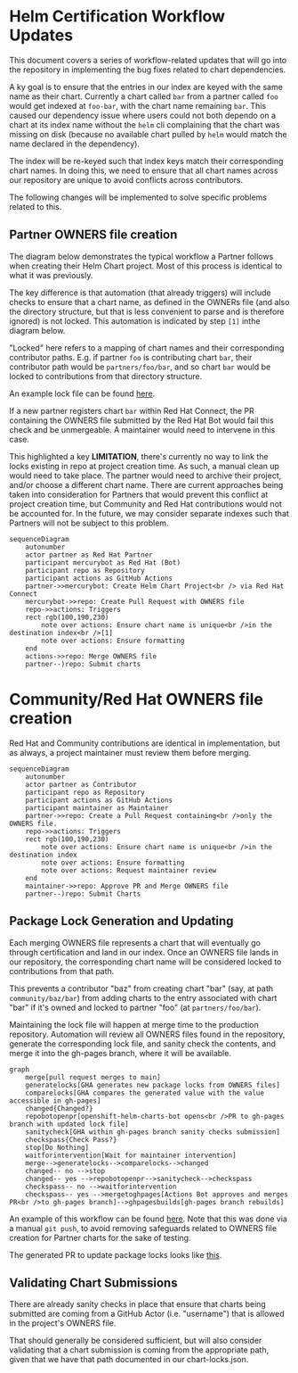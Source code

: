 # Helm Certification Workflow Updates

This document covers a series of workflow-related updates that will go into the
repository in implementing the bug fixes related to chart dependencies.

A ky goal is to ensure that the entries in our index are keyed with the same
name as their chart. Currently a chart called `bar` from a partner called `foo`
would get indexed at `foo-bar`, with the chart name remaining `bar`. This caused
our dependency issue where users could not both dependo on a chart at its index
name without the `helm` cli complaining that the chart was missing on disk
(because no available chart pulled by `helm` would match the name declared in
the dependency).

The index will be re-keyed such that index keys match their corresponding chart
names. In doing this, we need to ensure that all chart names across our
repository are unique to avoid conflicts across contributors.

The following changes will be implemented to solve specific problems related to
this.

## Partner OWNERS file creation

The diagram below demonstrates the typical workflow a Partner follows when
creating their Helm Chart project. Most of this process is identical to what it
was previously.

The key difference is that automation (that already triggers) will include
checks to ensure that a chart name, as defined in the OWNERs file (and also the
directory structure, but that is less convenient to parse and is therefore
ignored) is not locked. This automation is indicated by step `[1]` inthe diagram
below.

"Locked" here refers to a mapping of chart names and their corresponding
contributor paths. E.g. if partner `foo` is contributing chart `bar`, their
contributor path would be `partners/foo/bar`, and so chart `bar` would be locked
to contributions from that directory structure.

An example lock file can be found [here](https://github.com/komish/openshift-helm-charts/blob/gh-pages/docs/chart-locks.json).

If a new partner registers chart `bar` within Red Hat Connect, the PR containing
the OWNERS file submitted by the Red Hat Bot would fail this check and be
unmergeable. A maintainer would need to intervene in this case.

This highlighted a key **LIMITATION**, there's currently no way to link the
locks existing in repo at project creation time. As such, a manual clean up
would need to take place. The partner would need to archive their project,
and/or choose a different chart name. There are current approaches being taken
into consideration for Partners that would prevent this conflict at project
creation time, but Community and Red Hat contributions would not be accounted
for. In the future, we may consider separate indexes such that Partners will not
be subject to this problem.

```mermaid
sequenceDiagram
    autonumber
    actor partner as Red Hat Partner
    participant mercurybot as Red Hat (Bot)
    participant repo as Repository
    participant actions as GitHub Actions
    partner->>mercurybot: Create Helm Chart Project<br /> via Red Hat Connect
    mercurybot->>repo: Create Pull Request with OWNERS file
    repo->>actions: Triggers
    rect rgb(100,190,230)
        note over actions: Ensure chart name is unique<br />in the destination index<br />[1]
        note over actions: Ensure formatting
    end
    actions->>repo: Merge OWNERS file
    partner--)repo: Submit charts
```
# Community/Red Hat OWNERS file creation

Red Hat and Community contributions are identical in implementation, but as
always, a project maintainer must review them before merging. 


```mermaid
sequenceDiagram
    autonumber
    actor partner as Contributor
    participant repo as Repository
    participant actions as GitHub Actions
    participant maintainer as Maintainer
    partner->>repo: Create a Pull Request containing<br />only the OWNERS file.
    repo->>actions: Triggers
    rect rgb(100,190,230)
        note over actions: Ensure chart name is unique<br />in the destination index
        note over actions: Ensure formatting
        note over actions: Request maintainer review
    end
    maintainer->>repo: Approve PR and Merge OWNERS file
    partner--)repo: Submit Charts
```

## Package Lock Generation and Updating

Each merging OWNERS file represents a chart that will eventually go through
certification and land in our index. Once an OWNERS file lands in our
repository, the corresponding chart name will be considered locked to
contributions from that path.

This prevents a contributor "baz" from creating chart "bar" (say, at path
`community/baz/bar`) from adding charts to the entry associated with chart "bar"
if it's owned and locked to partner "foo" (at `partners/foo/bar`).

Maintaining the lock file will happen at merge time to the production
repository. Automation will review all OWNERS files found in the repository,
generate the corresponding lock file, and sanity check the contents, and merge
it into the gh-pages branch, where it will be available.


```mermaid
graph
    merge[pull request merges to main]
    generatelocks[GHA generates new package locks from OWNERS files]
    comparelocks[GHA compares the generated value with the value accessible in gh-pages]
    changed{Changed?}
    repobotopenpr[openshift-helm-charts-bot opens<br />PR to gh-pages branch with updated lock file]
    sanitycheck[GHA within gh-pages branch sanity checks submission]
    checkspass{Check Pass?}
    stop[Do Nothing]
    waitforintervention[Wait for maintainer intervention]
    merge-->generatelocks-->comparelocks-->changed
    changed-- no -->stop
    changed-- yes -->repobotopenpr-->sanitycheck-->checkspass
    checkspass-- no -->waitforintervention
    checkspass-- yes -->mergetoghpages[Actions Bot approves and merges PR<br />to gh-pages branch]-->ghpagesbuilds[gh-pages branch rebuilds]
```

An example of this workflow can be found [here](https://github.com/komish/openshift-helm-charts/actions/runs/6396515626). Note that this was done via a manual `git push`, to avoid removing safeguards related to OWNERS file creation for Partner charts for the sake of testing.

The generated PR to update package locks looks like [this](https://github.com/komish/openshift-helm-charts/pull/5).

## Validating Chart Submissions

There are already sanity checks in place that ensure that charts being submitted are coming from a GitHub Actor (i.e. "username") that is allowed in the project's OWNERS file.

That should generally be considered sufficient, but will also consider validating that a chart submission is coming from the appropriate path, given that we have that path documented in our chart-locks.json.